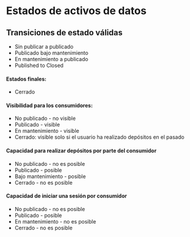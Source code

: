 # Estados de activos de datos

## Transiciones de estado válidas

* Sin publicar a publicado 
* Publicado bajo mantenimiento
* En mantenimiento a publicado
* Published to Closed

#### Estados finales:

* Cerrado

#### Visibilidad para los consumidores:

* No publicado - no visible
* Publicado - visible
* En mantenimiento - visible
* Cerrado: visible solo si el usuario ha realizado depósitos en el pasado

#### Capacidad para realizar depósitos por parte del consumidor

* No publicado - no es posible
* Publicado - posible
* Bajo mantenimiento - posible
* Cerrado - no es posible

#### Capacidad de iniciar una sesión por consumidor

* No publicado - no es posible
* Publicado - posible
* En mantenimiento - no es posible
* Cerrado - no es posible

